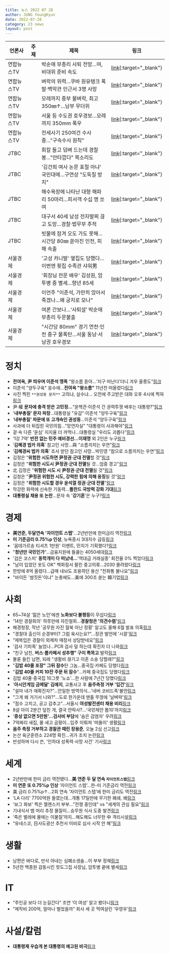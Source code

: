 ```yaml
---
title: 뉴스 2022 07 28
author: JUNG YoungKyun
date: 2022-07-28
category: 23 news
layout: post
---
```


|언론사|주제|제목|링크|
|---|---|---|---|
|연합뉴스TV||박순애 부총리 사퇴 전망…여, 비대위 준비 속도|[link](https://n.news.naver.com/article/422/0000554789?ntype=RANKING){:target="_blank"}|
|연합뉴스TV||벼락의 위력…쿠바 원유탱크 폭발·백악관 인근서 3명 사망|[link](https://n.news.naver.com/article/422/0000554798?ntype=RANKING){:target="_blank"}|
|연합뉴스TV||모레까지 중부 물벼락, 최고 350㎜↑…남부 무더위|[link](https://n.news.naver.com/article/422/0000554800?ntype=RANKING){:target="_blank"}|
|연합뉴스TV||서울 등 수도권 호우경보…모레까지 350mm 폭우|[link](){:target="_blank"}|
|연합뉴스TV||전세사기 250여건 수사 중…"구속수사 원칙"|[link](){:target="_blank"}|
|JTBC||회칼 들고 덤벼 드는데 경찰봉…"안타깝다" 목소리도|[link](){:target="_blank"}|
|JTBC||'김건희 여사 논문 표절 아냐' 국민대에…구연상 "도둑질 방치"|[link](){:target="_blank"}|
|JTBC||해수욕장에 나타난 대형 해파리 50마리…피서객 수십 명 쏘여|[link](){:target="_blank"}|
|JTBC||대구서 40세 남성 전자발찌 끊고 도망…경찰·법무부 추적|[link](){:target="_blank"}|
|JTBC||빗물에 잠겨 오도 가도 못해…시간당 80㎜ 쏟아진 인천, 피해 속출|[link](){:target="_blank"}|
|서울경제||'고성 카니발' 옆집도 당했다…이번엔 횟집 수족관 샤워男|[link](){:target="_blank"}|
|서울경제||'회장님 전문 배우' 김성원, 암 투병 중 별세…향년 85세|[link](){:target="_blank"}|
|서울경제||이언주 "이준석, 가만히 앉아서 죽겠나…왜 궁지로 모나"|[link](){:target="_blank"}|
|서울경제||여론 간보나…‘사퇴설’ 박순애 부총리 두문불출|[link](){:target="_blank"}|
|서울경제||"시간당 80mm" 경기 연천·인천 중구 물폭탄…서울 동남·서남권 호우경보|[link](){:target="_blank"}|



# 정치
- **전여옥, 尹 띄우며 이준석 맹폭** “왕소름 돋아…‘지구 떠난다’더니 겨우 울릉도”[링크](https://n.news.naver.com/article/029/0002746278?ntype=RANKING)
- 이준석 "양두구육" 응수에…**전여옥 "왕소름"** 11년전 떠올렸다[링크](https://n.news.naver.com/article/025/0003212873?ntype=RANKING)
- 사진 찍힌 `**권성동 문자**` 고의냐, 실수냐… 오전에 주고받은 대화 오후 4시에 찍혀[링크](https://n.news.naver.com/article/029/0002746260?ntype=RANKING)
- 尹·權 **문자에 충격 받은 고민정…**“윤핵관·이준석 간 권력투쟁 배후는 대통령?”[링크](https://n.news.naver.com/article/029/0002746282?ntype=RANKING)
- '**내부총질' 문자 파장**…대통령실 "유감"·이준석 "양두구육"[링크](https://n.news.naver.com/article/448/0000367534?ntype=RANKING)
- ‘**내부총질’ 파문에 또 고개숙인 권성동**…이준석 “양두구육”[링크](https://n.news.naver.com/article/056/0011310150?ntype=RANKING)
- 사과에 더 뒤집힌 국민의힘…"망연자실" "대통령이 사과해야"[링크](https://n.news.naver.com/article/437/0000307381?ntype=RANKING)
- 겉·속 다른 ‘윤심’ 지지율 더 까먹나…대통령실 “우리도 괴롭다”[링크](https://n.news.naver.com/article/028/0002600257?ntype=RANKING)
- ‘1강 7약’ **반전 없는 민주 예비경선…이재명** 외 2인은 누구[링크](https://n.news.naver.com/article/028/0002600271?ntype=RANKING)
- ‘**김혜경 법카 의혹**’ 참고인 사망…與 “소름끼치는 우연”[링크](https://n.news.naver.com/article/005/0001542815?ntype=RANKING)
- ‘**김혜경씨 법카 의혹**’ 조사 받던 참고인 사망…박민영 “참으로 소름끼치는 우연”[링크](https://n.news.naver.com/article/029/0002746279?ntype=RANKING)
- 김정은 “**위험한 시도하면 尹정권·군대 전멸**할 것”[링크](https://n.news.naver.com/article/005/0001542834?ntype=RANKING)
- 김정은 "**위험한 시도시 尹정권·군대 전멸**될 것…엄중 경고"[링크](https://n.news.naver.com/article/009/0004997296?ntype=RANKING)
- 北 김정은 "**위험한 시도 시 尹정권·군대 전멸**될 것"[링크](https://n.news.naver.com/article/052/0001769573?ntype=RANKING)
- 김정은 "**尹정권 위험한 시도, 강력한 힘에 의해 응징**될 것"[링크](https://n.news.naver.com/article/016/0002021427?ntype=RANKING)
- 김정은 "**위험한 시도할 경우 윤석열 정권·군대 전멸**"[링크](https://n.news.naver.com/article/437/0000307438?ntype=RANKING)
- 막강한 화력에 신속한 기동력...**폴란드 국방력 강화 기대**[링크](https://n.news.naver.com/article/052/0001769544?ntype=RANKING)
- **대통령실 채용 또 논란**...문자 속 '**강기훈**'은 누구?[링크](https://n.news.naver.com/article/052/0001769464?ntype=RANKING)
# 경제
- **美연준, 두달연속 '자이언트 스텝'**…2년반만에 한미금리 역전[링크](https://n.news.naver.com/article/448/0000367530?ntype=RANKING)
- **미 기준금리 0.75%p 인상**, 뉴욕증시 3대지수 급등[링크](https://n.news.naver.com/article/009/0004997283?ntype=RANKING)
- '꼼데가르송 티셔츠 1만원' 이벤트, 민지가 기획했다?[링크](https://n.news.naver.com/article/009/0004997092?ntype=RANKING)
- "**청년만 국민인가**"...금융지원에 들끓는 4050세대[링크](https://n.news.naver.com/article/277/0005124359?ntype=RANKING)
- '검은 코스피' **동학개미 다 떠났네…**'역대급 거래실종' 회전율 0% 찍었다[링크](https://n.news.naver.com/article/277/0005123986?ntype=RANKING)
- "남이 입었던 옷도 OK" 백화점서 팔린 중고의류…2030 몰려왔다[링크](https://n.news.naver.com/article/008/0004776155?ntype=RANKING)
- 한방에 8억 올렸다…급매 내놔도 조용하던 용산 "전화통 불나요"[링크](https://n.news.naver.com/article/008/0004775876?ntype=RANKING)
- "바이든 '쌈짓돈'이냐" 눈총에도…美에 300조 쏟는 韓기업[링크](https://n.news.naver.com/article/008/0004776153?ntype=RANKING)
# 사회
- 65~74살 ‘젊은 노인’에겐 **노화보다 불평등**이 무섭다[링크](https://n.news.naver.com/article/028/0002600270?ntype=RANKING)
- '14만 경찰회의' 하루만에 자진철회…**경찰청은 '의견수렴'**[링크](https://n.news.naver.com/article/448/0000367533?ntype=RANKING)
- 해경청장, 작년 '공무원 자진 월북 아닌 정황' 알고도 올해 6월 발표 의혹[링크](https://n.news.naver.com/article/448/0000367510?ntype=RANKING)
- "경찰대 출신이 순경부터? 그럼 육사는요?"...장관 발언에 '시끌'[링크](https://n.news.naver.com/article/009/0004997165?ntype=RANKING)
- “제복입은 경찰이 외제차 매장서 상담받네요”[링크](https://n.news.naver.com/article/005/0001542731?ntype=RANKING)
- '검사 기피족' 늘었나…PCR 검사 덜 하는데 확진자 더 나와[링크](https://n.news.naver.com/article/448/0000367536?ntype=RANKING)
- “친구 남친, **버스·룸카페서 성추행” 구미 특목고** 발칵[링크](https://n.news.naver.com/article/005/0001542832?ntype=RANKING)
- 불륜 들킨 남편, 되레 "생활비 끊기고 이혼 소송 당할래?"[링크](https://n.news.naver.com/article/025/0003212845?ntype=RANKING)
- "**김밥 40줄 포장" 그뒤 잠수**탄 그놈…중국집·카페도 당했다[링크](https://n.news.naver.com/article/025/0003212749?ntype=RANKING)
- "**김밥 40줄 커피 10잔 주문 뒤 잠수**"…카페 중국집도 당했다[링크](https://n.news.naver.com/article/009/0004997256?ntype=RANKING)
- 김밥 40줄·중국집 10그릇 '노쇼'…한 사람에 7년간 당했다[링크](https://n.news.naver.com/article/008/0004776176?ntype=RANKING)
- '**아시안게임 금메달' 김예지**, 교통사고 후 **음주측정 거부 '입건'**[링크](https://n.news.naver.com/article/277/0005124426?ntype=RANKING)
- "설마 내가 재확진자?"…안일한 방역의식…'네버 코비드족'불안[링크](https://n.news.naver.com/article/277/0005124404?ntype=RANKING)
- "그게 왜 거기서 나와?"...도로 한가운데 맨홀 뚜껑에 '날벼락'[링크](https://n.news.naver.com/article/052/0001769553?ntype=RANKING)
- "점수 고치고, 공고 감추고"...서울시 **여성발전센터 채용 비리**[링크](https://n.news.naver.com/article/052/0001769545?ntype=RANKING)
- 8살 아이 2분간 덮친 개, 결국 안락사?…‘국민제안 톱10’까지[링크](https://n.news.naver.com/article/016/0002021408?ntype=RANKING)
- '**증상 없으면 5만원'…검사비 부담**에 '숨은 감염자' 우려[링크](https://n.news.naver.com/article/437/0000307389?ntype=RANKING)
- 7억짜리 새집, 물 새고 곰팡이…입주 미뤄져 '떠돌이' 생활[링크](https://n.news.naver.com/article/437/0000307404?ntype=RANKING)
- **음주 측정 거부하고 경찰관 때린 장용준**, 오늘 2심 선고[링크](https://n.news.naver.com/article/437/0000307440?ntype=RANKING)
- 논산 육군훈련소 224명 확진…귀가 조치 논란[링크](https://n.news.naver.com/article/056/0011310158?ntype=RANKING)
- 반성하며 다시 쓴, '인하대 성폭력·사망 사건' 기사[링크](https://n.news.naver.com/article/008/0004776165?ntype=RANKING)
# 세계
- 2년반만에 한미 금리 역전됐다…**美 연준 두 달 연속 `자이언트스텝`**[링크](https://n.news.naver.com/article/029/0002746280?ntype=RANKING)
- **미 연준 또 0.75%p 인상** ‘자이언트 스텝’…한-미 기준금리 역전[링크](https://n.news.naver.com/article/028/0002600269?ntype=RANKING)
- 美 금리 0.75%p↑…2회 연속 ‘자이언트 스텝’에 한미 금리도 역전[링크](https://n.news.naver.com/article/056/0011310335?ntype=RANKING)
- 'LA 다리' 7700억원 들였는데…개통 17일만에 무기한 폐쇄, 왜[링크](https://n.news.naver.com/article/025/0003212860?ntype=RANKING)
- '보그 화보' 찍은 젤렌스키 부부…"전쟁 중인데" vs "세계의 관심 필요"[링크](https://n.news.naver.com/article/277/0005124326?ntype=RANKING)
- 기내식서 뱀 머리 추정 물질이…승무원 식사 도중 발견[링크](https://n.news.naver.com/article/016/0002021359?ntype=RANKING)
- ‘죽은 벌레에 물에는 이물질’까지…해도해도 너무한 中 격리시설[링크](https://n.news.naver.com/article/056/0011310357?ntype=RANKING)
- “유네스코, 日사도광산 추천서 미비로 심사 시작 안 해”[링크](https://n.news.naver.com/article/056/0011310367?ntype=RANKING)
# 생활
- 남편은 바다로, 만삭 아내는 심폐소생술…이 부부 정체[링크](https://n.news.naver.com/article/005/0001542798?ntype=RANKING)
- 5년전 백종원 감동시킨 핫도그집 사장님, 암투병 끝에 별세[링크](https://n.news.naver.com/article/025/0003212750?ntype=RANKING)
# IT
- “주인공 보다 더 눈길간다” 조연 ‘이 여성’ 알고 봤더니[링크](https://n.news.naver.com/article/016/0002021324?ntype=RANKING)
- “제작비 200억, 얼마나 벌었을까” 회사 세 곳 먹여살린 ‘우영우’[링크](https://n.news.naver.com/article/016/0002021339?ntype=RANKING)
# 사설/칼럼
- **대통령제 우습게 본 대통령의 예고된 비극**[링크](https://n.news.naver.com/article/028/0002600185?ntype=RANKING)
